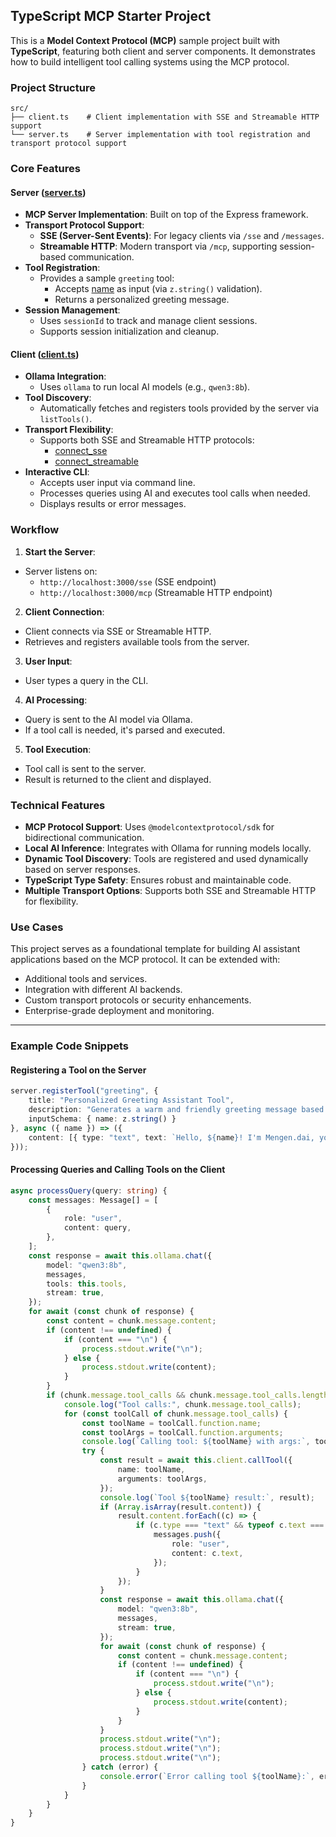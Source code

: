 ## TypeScript MCP Starter Project

This is a **Model Context Protocol (MCP)** sample project built with **TypeScript**, featuring both client and server components. It demonstrates how to build intelligent tool calling systems using the MCP protocol.

### Project Structure

```
src/
├── client.ts    # Client implementation with SSE and Streamable HTTP support
└── server.ts    # Server implementation with tool registration and transport protocol support
```


### Core Features

#### Server ([server.ts](file://D:\AI\mcp\typescript-mcp-starter\src\server.ts))

- **MCP Server Implementation**: Built on top of the Express framework.
- **Transport Protocol Support**:
  - **SSE (Server-Sent Events)**: For legacy clients via `/sse` and `/messages`.
  - **Streamable HTTP**: Modern transport via `/mcp`, supporting session-based communication.
- **Tool Registration**:
  - Provides a sample `greeting` tool:
    - Accepts [name](file://D:\AI\mcp\typescript-mcp-starter\node_modules\ollama\dist\shared\ollama.d792a03f.d.ts#L194-L194) as input (via `z.string()` validation).
    - Returns a personalized greeting message.
- **Session Management**:
  - Uses `sessionId` to track and manage client sessions.
  - Supports session initialization and cleanup.

#### Client ([client.ts](file://D:\AI\mcp\typescript-mcp-starter\src\client.ts))

- **Ollama Integration**:
  - Uses `ollama` to run local AI models (e.g., `qwen3:8b`).
- **Tool Discovery**:
  - Automatically fetches and registers tools provided by the server via `listTools()`.
- **Transport Flexibility**:
  - Supports both SSE and Streamable HTTP protocols:
    - [connect_sse](file://D:\AI\mcp\typescript-mcp-starter\src\client.ts#L66-L74)
    - [connect_streamable](file://D:\AI\mcp\typescript-mcp-starter\src\client.ts#L76-L84)
- **Interactive CLI**:
  - Accepts user input via command line.
  - Processes queries using AI and executes tool calls when needed.
  - Displays results or error messages.

### Workflow

1. **Start the Server**:
  - Server listens on:
    - `http://localhost:3000/sse` (SSE endpoint)
    - `http://localhost:3000/mcp` (Streamable HTTP endpoint)
2. **Client Connection**:
  - Client connects via SSE or Streamable HTTP.
  - Retrieves and registers available tools from the server.
3. **User Input**:
  - User types a query in the CLI.
4. **AI Processing**:
  - Query is sent to the AI model via Ollama.
  - If a tool call is needed, it's parsed and executed.
5. **Tool Execution**:
  - Tool call is sent to the server.
  - Result is returned to the client and displayed.

### Technical Features

- **MCP Protocol Support**: Uses `@modelcontextprotocol/sdk` for bidirectional communication.
- **Local AI Inference**: Integrates with Ollama for running models locally.
- **Dynamic Tool Discovery**: Tools are registered and used dynamically based on server responses.
- **TypeScript Type Safety**: Ensures robust and maintainable code.
- **Multiple Transport Options**: Supports both SSE and Streamable HTTP for flexibility.

### Use Cases

This project serves as a foundational template for building AI assistant applications based on the MCP protocol. It can be extended with:

- Additional tools and services.
- Integration with different AI backends.
- Custom transport protocols or security enhancements.
- Enterprise-grade deployment and monitoring.

---

### Example Code Snippets

#### Registering a Tool on the Server

```ts
server.registerTool("greeting", {
    title: "Personalized Greeting Assistant Tool",
    description: "Generates a warm and friendly greeting message based on the user's name.",
    inputSchema: { name: z.string() }
}, async ({ name }) => ({
    content: [{ type: "text", text: `Hello, ${name}! I'm Mengen.dai, your AI assistant. How can I assist you today? 😊` }]
}));
```


#### Processing Queries and Calling Tools on the Client

```ts
async processQuery(query: string) {
    const messages: Message[] = [
        {
            role: "user",
            content: query,
        },
    ];
    const response = await this.ollama.chat({
        model: "qwen3:8b",
        messages,
        tools: this.tools,
        stream: true,
    });
    for await (const chunk of response) {
        const content = chunk.message.content;
        if (content !== undefined) {
            if (content === "\n") {
                process.stdout.write("\n");
            } else {
                process.stdout.write(content);
            }
        }
        if (chunk.message.tool_calls && chunk.message.tool_calls.length > 0) {
            console.log("Tool calls:", chunk.message.tool_calls);
            for (const toolCall of chunk.message.tool_calls) {
                const toolName = toolCall.function.name;
                const toolArgs = toolCall.function.arguments;
                console.log(`Calling tool: ${toolName} with args:`, toolArgs);
                try {
                    const result = await this.client.callTool({
                        name: toolName,
                        arguments: toolArgs,
                    });
                    console.log(`Tool ${toolName} result:`, result);
                    if (Array.isArray(result.content)) {
                        result.content.forEach((c) => {
                            if (c.type === "text" && typeof c.text === "string") {
                                messages.push({
                                    role: "user",
                                    content: c.text,
                                });
                            }
                        });
                    }
                    const response = await this.ollama.chat({
                        model: "qwen3:8b",
                        messages,
                        stream: true,
                    });
                    for await (const chunk of response) {
                        const content = chunk.message.content;
                        if (content !== undefined) {
                            if (content === "\n") {
                                process.stdout.write("\n");
                            } else {
                                process.stdout.write(content);
                            }
                        }
                    }
                    process.stdout.write("\n");
                    process.stdout.write("\n");
                    process.stdout.write("\n");
                } catch (error) {
                    console.error(`Error calling tool ${toolName}:`, error);
                }
            }
        }
    }
}
```
